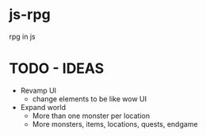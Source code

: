 # js-rpg

rpg in js

# TODO - IDEAS

- Revamp UI
    - change elements to be like wow UI
- Expand world
    - More than one monster per location
    - More monsters, items, locations, quests, endgame 
